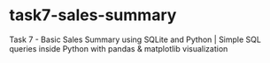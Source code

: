 # task7-sales-summary
Task 7 - Basic Sales Summary using SQLite and Python | Simple SQL queries inside Python with pandas &amp; matplotlib visualization
